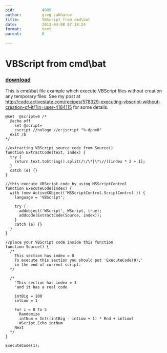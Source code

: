 ```yaml
---
pid:            4085
author:         greg zakharov
title:          VBScript from cmd\bat
date:           2013-04-08 07:18:24
format:         text
parent:         0

---
```


# VBScript from cmd\bat

### [download](//scripts/4085.txt)

This is cmd\bat file example which execute VBScript files without creation any temporary files. See my post at http://code.activestate.com/recipes/578329-executing-vbscript-without-creation-of-it/?in=user-4184115 for some details.

```text
@set  @script=0 /*
  @echo off
    set @script=
    cscript //nologo //e:jscript "%~dpnx0"
  exit /b
*/

//extracting VBScript source code from Source()
function ExtractCode(text, index) {
  try {
    return text.toString().split(/\/\*|\*\//)[index * 2 + 1];
  }
  catch (e) {}
}

//this execute VBScript code by using MSScriptControl
function ExecuteCode(index) {
  with (new ActiveXObject('MSScriptControl.ScriptControl')) {
    language = 'VBScript';

    try {
      addobject('WScript', WScript, true);
      addcode(ExtractCode(Source, index));
    }
    catch (e) {}
  }
}

//place your VBScript code inside this function
function Source() {
  /*
    This section has index = 0
    To execute this section you should put 'ExecuteCode(0);'
    in the end of current script.
  */

  /*
    'This section has index = 1
    'and it has a real code

    intBig = 100
    intLow = 1

    For i = 0 To 5
      Randomize
      intNum = Int((intBig - intLow + 1) * Rnd + intLow)
      WScript.Echo intNum
    Next
  */
}

ExecuteCode(1);
```
